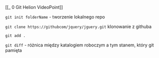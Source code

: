 [[_ 0 Git Helion VideoPoint]]


`git init folderName` - tworzenie lokalnego repo

`git clone https://githubcom/jquery/jguery.git` klonowanie z githuba

`git add .`

`git diff` - różnica między katalogiem roboczym a tym stanem, który git pamięta




